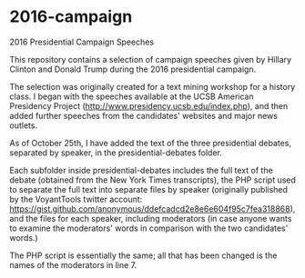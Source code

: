 # 2016-campaign
2016 Presidential Campaign Speeches

This repository contains a selection of campaign speeches given by Hillary Clinton and Donald Trump during the 2016 presidential campaign.

The selection was originally created for a text mining workshop for a history class. I began with the speeches available at the UCSB American Presidency Project (http://www.presidency.ucsb.edu/index.php), and then added further speeches from the candidates' websites and major news outlets.

As of October 25th, I have added the text of the three presidential debates, separated by speaker, in the presidential-debates folder.

Each subfolder inside presidential-debates includes the full text of the debate (obtained from the New York Times transcripts), the PHP script used to separate the full text into separate files by speaker (originally published by the VoyantTools twitter account: https://gist.github.com/anonymous/ddefcadcd2e8e6e604f95c7fea318868), and the files for each speaker, including moderators (in case anyone wants to examine the moderators' words in comparison with the two candidates' words.)

The PHP script is essentially the same; all that has been changed is the names of the moderators in line 7.
